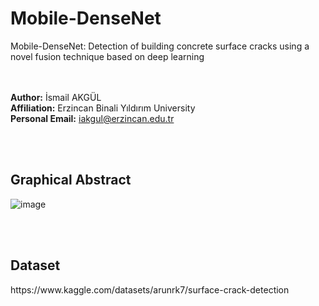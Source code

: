 # Mobile-DenseNet
Mobile-DenseNet: Detection of building concrete surface cracks using a novel fusion technique based on deep learning

<br><br>
<b>Author:</b> İsmail AKGÜL<br>
<b>Affiliation:</b> Erzincan Binali Yıldırım University<br>
<b>Personal Email:</b> iakgul@erzincan.edu.tr<br>

<br><br>
<h2><b>Graphical Abstract</b></h2>

![image](https://user-images.githubusercontent.com/12515388/223054722-b6b9e10e-01f7-481a-8a96-e8815d6199fb.png)

<br><br>
<h2><b>Dataset</b></h2>
https://www.kaggle.com/datasets/arunrk7/surface-crack-detection
